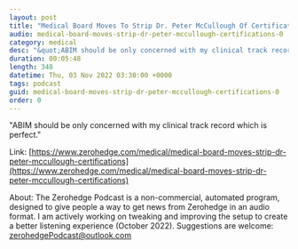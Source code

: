 ```yaml
---
layout: post
title: "Medical Board Moves To Strip Dr. Peter McCullough Of Certifications"
audio: medical-board-moves-strip-dr-peter-mccullough-certifications-0
category: medical
desc: "&quot;ABIM should be only concerned with my clinical track record  which is perfect.&quot;"
duration: 00:05:48
length: 348
datetime: Thu, 03 Nov 2022 03:30:00 +0000
tags: podcast
guid: medical-board-moves-strip-dr-peter-mccullough-certifications-0
order: 0
---
```

&quot;ABIM should be only concerned with my clinical track record  which is perfect.&quot;

Link: [https://www.zerohedge.com/medical/medical-board-moves-strip-dr-peter-mccullough-certifications](https://www.zerohedge.com/medical/medical-board-moves-strip-dr-peter-mccullough-certifications)

About: The Zerohedge Podcast is a non-commercial, automated program, designed to give people a way to get news from Zerohedge in an audio format.  I am actively working on tweaking and improving the setup to create a better listening experience (October 2022).  Suggestions are welcome: [zerohedgePodcast@outlook.com](mailto:zerohedgePodcast@outlook.com)